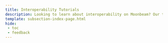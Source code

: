 ```yaml
---
title: Interoperability Tutorials
description: Looking to learn about interoperability on Moonbeam? Our tutorials have got you covered! Explore our step-by-step guides today and start building with ease.
template: subsection-index-page.html
hide: 
 - toc
 - feedback
---
```

